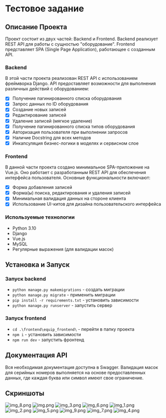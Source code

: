 # Тестовое задание

## Описание Проекта
Проект состоит из двух частей: Backend и Frontend. Backend реализует REST API для работы с сущностью "оборудование". Frontend представляет SPA (Single Page Application), работающее с созданным API.

### Backend
В этой части проекта реализован REST API с использованием фреймворка Django. API предоставляет возможности для выполнения различных действий с оборудованием:

- [x] Получение пагинированного списка оборудования
- [x] Запрос данных по ID оборудования
- [x] Создание новых записей
- [x] Редактирование записей
- [x] Удаление записей (мягкое удаление)
- [x] Получение пагинированного списка типов оборудования
- [x] Авторизация пользователя при выполнении запросов
- [x] Наличие Docstring для всех методов
- [x] Инкапсуляция бизнес-логики в моделях и сервисном слое

### Frontend
В данной части проекта создано минимальное SPA-приложение на Vue.js. Оно работает с разработанным REST API для обеспечения интерфейса пользователя. Основные функциональности включают:

- [x] Форма добавления записей
- [x] Форма(ы) поиска, редактирования и удаления записей
- [x] Минимальная валидация данных на стороне клиента
- [x] Использование UI-китов для дизайна пользовательского интерфейса

### Используемые технологии
- Python 3.10
- Django
- Vue.js
- MySQL
- Регулярные выражения (для валидации масок)

## Установка и Запуск
### Запуск backend
- ```python manage.py makemigrations``` - создать миграции
- ```python manage.py migrate``` - применить миграции
- ```pip install -r requirements.txt``` - установить зависимости
- ```python manage.py runserver``` - запустить сервер
### Запуск frontend
- ```cd .\frontend\equip_frontend\``` - перейти в папку проекта
- ```npm i``` - установить зависимости
- ```npm run dev``` - запустить фронтенд
## Документация API
Вся необходимая документация доступна в Swagger. Валидация масок для серийных номеров выполняется на основе предоставленных данных, где каждая буква или символ имеют свое ограничение.
## Скриншоты
![img_8.png](screenshots/img_8.png)
![img.png](screenshots/img.png)
![img_3.png](screenshots/img_3.png)
![img_6.png](screenshots/img_6.png)
![img_1.png](screenshots/img_1.png)
![img_2.png](screenshots/img_2.png)
![img_5.png](screenshots/img_5.png)
![img_9.png](screenshots/img_9.png)
![img_7.png](screenshots/img_7.png)
![img_4.png](screenshots/img_4.png)

